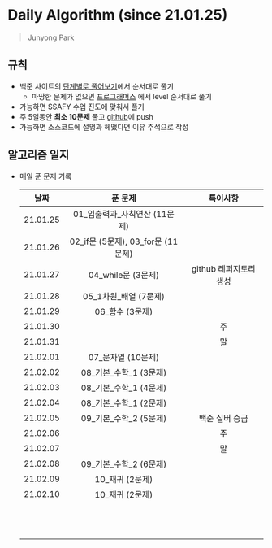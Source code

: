 #  Daily Algorithm (since 21.01.25)

> Junyong Park 



## 규칙

* 백준 사이트의 [단계별로 풀어보기](https://www.acmicpc.net/step)에서 순서대로 풀기
  * 마땅한 문제가 없으면 [프로그래머스](https://programmers.co.kr/learn/challenges?tab=all_challenges) 에서 level 순서대로 풀기
* 가능하면 SSAFY 수업 진도에 맞춰서 풀기
* 주 5일동안 **최소 10문제** 풀고 [github](https://github.com/JunyongPark2/daily_baekjoon)에 push
* 가능하면 소스코드에 설명과 헤맸다면 이유 주석으로 작성



## 알고리즘 일지

* 매일 푼 문제 기록

  |   날짜   |              푼 문제               |        특이사항        |
  | :------: | :--------------------------------: | :--------------------: |
  | 21.01.25 |  01\_입출력과\_사칙연산 (11문제)   |                        |
  | 21.01.26 | 02_if문 (5문제), 03_for문 (11문제) |                        |
  | 21.01.27 |         04_while문 (3문제)         | github 레퍼지토리 생성 |
  | 21.01.28 |       05_1차원_배열 (7문제)        |                        |
  | 21.01.29 |          06_함수 (3문제)           |                        |
  | 21.01.30 |                                    |           주           |
  | 21.01.31 |                                    |           말           |
  | 21.02.01 |         07_문자열 (10문제)         |                        |
  | 21.02.02 |     08\_기본\_수학\_1 (3문제)      |                        |
  | 21.02.03 |     08\_기본\_수학\_1 (4문제)      |                        |
  | 21.02.04 |     08\_기본\_수학\_1 (2문제)      |                        |
  | 21.02.05 |     09\_기본\_수학\_2 (5문제)      |     백준 실버 승급     |
  | 21.02.06 |                                    |           주           |
  | 21.02.07 |                                    |           말           |
  | 21.02.08 |     09\_기본\_수학\_2 (6문제)      |                        |
  | 21.02.09 |          10_재귀 (2문제)           |                        |
  | 21.02.10 |          10_재귀 (2문제)           |                        |
  |          |                                    |                        |
  |          |                                    |                        |
  |          |                                    |                        |
  |          |                                    |                        |
  |          |                                    |                        |
  |          |                                    |                        |
  |          |                                    |                        |
  |          |                                    |                        |
  |          |                                    |                        |
  |          |                                    |                        |
  |          |                                    |                        |
  |          |                                    |                        |

